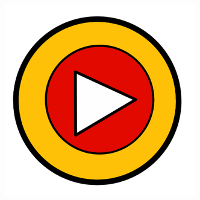 
![alt text](https://github.com/AmolT1431/MusicPlayer/blob/Spotify_Clone_0.2/app/src/main/res/drawable-v24/app_logo.png?raw=true)
